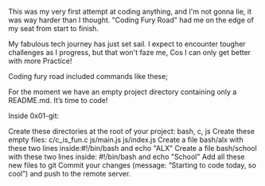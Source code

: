 This was my very first attempt at coding anything, 
and I'm not gonna lie, it was way harder than I
thought.
"Coding Fury Road" had me on the edge of my seat
from start to finish.


   My fabulous tech journey has just set sail.
    I expect to encounter tougher challenges as
      I progress, but that won't faze me, 
        Cos I can only get better with
               more Practice!

Coding fury road included commands like these;

For the moment we have an empty project 
directory containing only a README.md. It’s time
 to code!

Inside 0x01-git:

Create these directories at the root of your
project: bash, c, js
Create these empty files:
c/c_is_fun.c
js/main.js
js/index.js
Create a file bash/alx with these two lines
inside:#!/bin/bash and echo "ALX"
Create a file bash/school with these two lines
inside: #!/bin/bash and echo "School"
Add all these new files to git
Commit your changes (message: “Starting to code
today, so cool”) and push to the remote server.

